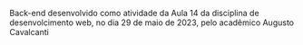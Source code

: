 Back-end desenvolvido como atividade da Aula 14 da disciplina de desenvolcimento web, no dia 29 de maio de 2023, pelo acadêmico Augusto Cavalcanti